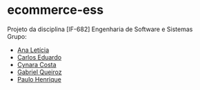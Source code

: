 # ecommerce-ess

Projeto da disciplina [IF-682] Engenharia de Software e Sistemas  
Grupo:
- [Ana Letícia](https://github.com/anemoname)
- [Carlos Eduardo](https://github.com/cemc-git)
- [Cynara Costa](https://github.com/cynaracosta)
- [Gabriel Queiroz](https://github.com/gqmv)
- [Paulo Henrique](https://github.com/paulohltc)
